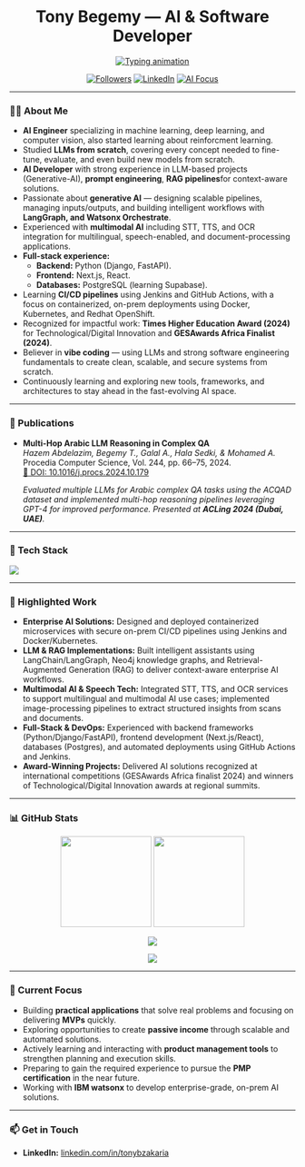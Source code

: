 <h1 align="center">Tony Begemy — AI & Software Developer</h1>

<p align="center">
  <a href="https://github.com/TonyBegemy">
    <img src="https://readme-typing-svg.demolab.com?pause=1400&center=true&vCenter=true&width=720&lines=AI+Engineer+|+AI+Developer+|+Full+Stack+Developer" alt="Typing animation"/>
  </a>
</p>


<p align="center">
  <a href="https://github.com/TonyBegemy"><img alt="Followers" src="https://img.shields.io/github/followers/TonyBegemy?style=for-the-badge&label=Followers"></a>
  <a href="https://linkedin.com/in/tonybzakaria"><img alt="LinkedIn" src="https://img.shields.io/badge/LinkedIn-Connect-0a66c2?style=for-the-badge&logo=linkedin&logoColor=white"></a>
  <a href="https://shields.io"><img alt="AI Focus" src="https://img.shields.io/badge/Focus-GenAI%20%7C%20MLOps%20%7C%20Platform-1f6feb?style=for-the-badge"></a>
</p>

---

### 👨‍💻 About Me  

- **AI Engineer** specializing in machine learning, deep learning, and computer vision, also started learning about reinforcment learning.  
- Studied **LLMs from scratch**, covering every concept needed to fine-tune, evaluate, and even build new models from scratch.  
- **AI Developer** with strong experience in LLM-based projects (Generative-AI), **prompt engineering**, **RAG pipelines**for context-aware solutions.  
- Passionate about **generative AI** — designing scalable pipelines, managing inputs/outputs, and building intelligent workflows with **LangGraph, and Watsonx Orchestrate**.  
- Experienced with **multimodal AI** including STT, TTS, and OCR integration for multilingual, speech-enabled, and document-processing applications.  
- **Full-stack experience:**  
  - **Backend:** Python (Django, FastAPI).  
  - **Frontend:** Next.js, React.  
  - **Databases:** PostgreSQL (learning Supabase).  
- Learning **CI/CD pipelines** using Jenkins and GitHub Actions, with a focus on containerized, on-prem deployments using Docker, Kubernetes, and Redhat OpenShift.  
- Recognized for impactful work: **Times Higher Education Award (2024)** for Technological/Digital Innovation and **GESAwards Africa Finalist (2024)**.  
- Believer in **vibe coding** — using LLMs and strong software engineering fundamentals to create clean, scalable, and secure systems from scratch.  
- Continuously learning and exploring new tools, frameworks, and architectures to stay ahead in the fast-evolving AI space.  

---

### 📄 Publications  

- **Multi-Hop Arabic LLM Reasoning in Complex QA**  
  *Hazem Abdelazim, Begemy T., Galal A., Hala Sedki, & Mohamed A.*  
  Procedia Computer Science, Vol. 244, pp. 66–75, 2024.  
  [🔗 DOI: 10.1016/j.procs.2024.10.179](https://doi.org/10.1016/j.procs.2024.10.179)  

  *Evaluated multiple LLMs for Arabic complex QA tasks using the ACQAD dataset and implemented multi-hop reasoning pipelines leveraging GPT-4 for improved performance. Presented at **ACLing 2024 (Dubai, UAE)**.*  


---
### 🔧 Tech Stack
<p>
  <a href="https://skillicons.dev">
<img src="https://skillicons.dev/icons?i=python,fastapi,django,flask,react,nextjs,postgres,docker,git,github,githubactions,bash,redis,linux,tensorflow,pytorch,sklearn,opencv&perline=9" />


  </a>
</p>

---

### 🚀 Highlighted Work  
- **Enterprise AI Solutions:** Designed and deployed containerized microservices with secure on-prem CI/CD pipelines using Jenkins and Docker/Kubernetes.  
- **LLM & RAG Implementations:** Built intelligent assistants using LangChain/LangGraph, Neo4j knowledge graphs, and Retrieval-Augmented Generation (RAG) to deliver context-aware enterprise AI workflows.  
- **Multimodal AI & Speech Tech:** Integrated STT, TTS, and OCR services to support multilingual and multimodal AI use cases; implemented image-processing pipelines to extract structured insights from scans and documents.  
- **Full-Stack & DevOps:** Experienced with backend frameworks (Python/Django/FastAPI), frontend development (Next.js/React), databases (Postgres), and automated deployments using GitHub Actions and Jenkins.  
- **Award-Winning Projects:** Delivered AI solutions recognized at international competitions (GESAwards Africa finalist 2024) and winners of Technological/Digital Innovation awards at regional summits.  

---

### 📊 GitHub Stats
<p align="center">
  <img src="https://github-readme-stats.vercel.app/api?username=TonyBegemy&show_icons=true&hide_border=true" height="160" />
  <img src="https://streak-stats.demolab.com?user=TonyBegemy&hide_border=true" height="160" />
</p>

<p align="center">
  <img src="https://github-profile-trophy.vercel.app/?username=TonyBegemy&theme=flat&no-frame=true&no-bg=true&column=6" />
</p>

<p align="center">
  <img src="https://github-readme-activity-graph.vercel.app/graph?username=TonyBegemy&hide_border=true" />
</p>

---

### 🎯 Current Focus  
- Building **practical applications** that solve real problems and focusing on delivering **MVPs** quickly.  
- Exploring opportunities to create **passive income** through scalable and automated solutions.  
- Actively learning and interacting with **product management tools** to strengthen planning and execution skills.  
- Preparing to gain the required experience to pursue the **PMP certification** in the near future.  
- Working with **IBM watsonx** to develop enterprise-grade, on-prem AI solutions.  


---

### 📫 Get in Touch
- **LinkedIn:** [linkedin.com/in/tonybzakaria](https://linkedin.com/in/tonybzakaria)  

